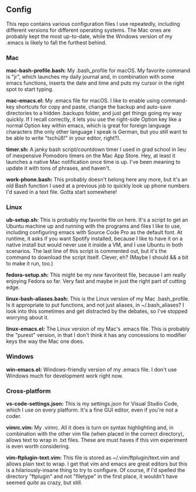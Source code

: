 ## Config

This repo contains various configuration files I use repeatedly, including different versions for different operating systems. The Mac ones are probably kept the most up-to-date, while the Windows version of my .emacs is likely to fall the furthest behind.

### Mac

**mac-bash-profile.bash:** My .bash_profile for macOS. My favorite command is "jr", which launches my daily journal and, in combination with some emacs functions, inserts the date and time and puts my cursor in the right spot to start typing.

**mac-emacs.el:** My .emacs file for macOS. I like to enable using command-key shortcuts for copy and paste, change the backup and auto-save directories to a hidden .backups folder, and just get things going my way quickly. If I recall correctly, it lets you use the right-side Option key like a normal Option key within emacs, which is great for foreign language characters (the only other language I speak is German, but you still want to be able to write "tschüß!" in your editor, right?).

**timer.sh:** A janky bash script/countdown timer I used in grad school in lieu of inexpensive Pomodoro timers on the Mac App Store. Hey, at least it launches a native Mac notification once time is up. I've been meaning to update it with tons of phrases, and haven't.

**work-phone.bash:** This probably doesn't belong here any more, but it's an old Bash function I used at a previous job to quickly look up phone numbers I'd saved in a text file. Gotta start somewhere!

### Linux

**ub-setup.sh:** This is probably my favorite file on here. It's a script to get an Ubuntu machine up and running with the programs and files I like to use, including configuring emacs with Source Code Pro as the default font. At runtime, it asks if you want Spotify installed, because I like to have it on a native install but would never use it inside a VM, and I use Ubuntu in both scenarios. The last line of this script is commented out, but it's the command to download the script itself. Clever, eh? (Maybe I should && a bit to make it run, too.)

**fedora-setup.sh:** This might be my *new* favoritest file, because I am really enjoying Fedora so far. Very fast and maybe in just the right part of cutting edge.

**linux-bash-aliases.bash:** This is the Linux version of my Mac .bash_profile. Is it appropriate to put functions, and not just aliases, in ~/.bash_aliases? I look into this sometimes and get distracted by the debates, so I've stopped worrying about it.

**linux-emacs.el:** The Linux version of my Mac's .emacs file. This is probably the "purest" version, in that I don't think it has any concessions to modifier keys the way the Mac one does.

### Windows

**win-emacs.el:** Windows-friendly version of my .emacs file. I don't use Windows much for development work right now.

### Cross-platform

**vs-code-settings.json:** This is my settings.json for Visual Studio Code, which I use on every platform. It's a fine GUI editor, even if you're not a coder.

**vimrc.vim:** My .vimrc. All it does is turn on syntax highlighting and, in combination with the other vim file (when placed in the correct directory), allows text to wrap in .txt files. These are must haves if this vim experiment is even worth considering.

**vim-ftplugin-text.vim:** This file is stored as ~/.vim/ftplugin/text.vim and allows plain text to wrap. I get that vim and emacs are great editors but this is a hilariously-insane thing to try to configure. Of course, if I'd spelled the directory "ftplugin" and not "filetype" in the first place, it wouldn't have seemed *quite* as crazy, but still.
